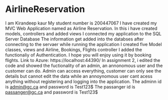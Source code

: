 # AirlineReservation
I am Kirandeep kaur
My student number is 200447067
I have created my MVC Web Application named as Airline Reservation.
In this i have created models, controllers and added views
I connected my application to the SQL Server Database
The information get added into the databses after connecting to the servaer while running the application
I created five Model classes, views and Airline, Bookings, Flights controller 
I added the functionaliy of Authentication.
I hope you will enjoy using it by booking flights.
Link to Azure:
https://localhost:44390/
In assignment 2, i edited the code and showed the fuctionality of an admin, an annonomous user and the customer can do.
Admin can access everything, customer can only see the details but cannot edit the data while an annoynomous user cant acess anything without registering and logging into the application.
The adminn id is admin@gc.ca and password is Test123$
The passanger id is passanger@gc.ca and password is Test123$
